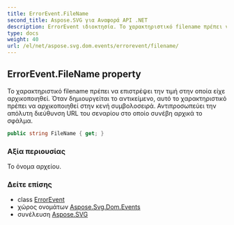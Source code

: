 ```yaml
---
title: ErrorEvent.FileName
second_title: Aspose.SVG για Αναφορά API .NET
description: ErrorEvent ιδιοκτησία. Το χαρακτηριστικό filename πρέπει να επιστρέψει την τιμή στην οποία είχε αρχικοποιηθεί. Όταν δημιουργείται το αντικείμενο αυτό το χαρακτηριστικό πρέπει να αρχικοποιηθεί στην κενή συμβολοσειρά. Αντιπροσωπεύει την απόλυτη διεύθυνση URL του σεναρίου στο οποίο συνέβη αρχικά το σφάλμα.
type: docs
weight: 40
url: /el/net/aspose.svg.dom.events/errorevent/filename/
---
```

## ErrorEvent.FileName property

Το χαρακτηριστικό filename πρέπει να επιστρέψει την τιμή στην οποία είχε αρχικοποιηθεί. Όταν δημιουργείται το αντικείμενο, αυτό το χαρακτηριστικό πρέπει να αρχικοποιηθεί στην κενή συμβολοσειρά. Αντιπροσωπεύει την απόλυτη διεύθυνση URL του σεναρίου στο οποίο συνέβη αρχικά το σφάλμα.

```csharp
public string FileName { get; }
```

### Αξία περιουσίας

Το όνομα αρχείου.

### Δείτε επίσης

* class [ErrorEvent](../)
* χώρος ονομάτων [Aspose.Svg.Dom.Events](../../errorevent/)
* συνέλευση [Aspose.SVG](../../../)


